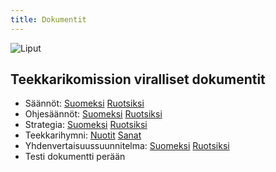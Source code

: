 ```yaml
---
title: Dokumentit
---
```


![Liput](/tk-banner.jpg)

## Teekkarikomission viralliset dokumentit

- Säännöt: [Suomeksi](/rules-fi.pdf) [Ruotsiksi](/rules-sv.pdf)  
- Ohjesäännöt: [Suomeksi](/sub-rules-fi.pdf) [Ruotsiksi](/sub-rules-sv.pdf)  
- Strategia: [Suomeksi](/strategy-fi.pdf) [Ruotsiksi](/strategy-sv.pdf)  
- Teekkarihymni: [Nuotit](/teekkarihymni_teknologhymn_notes.pdf) [Sanat](/teekkarihymni_teknologhymn_words.pdf)  
- Yhdenvertaisuussuunnitelma: [Suomeksi](/values-fi.pdf) [Ruotsiksi](/values-sv.pdf)
- Testi dokumentti perään  
